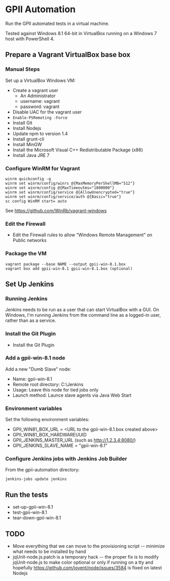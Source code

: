 GPII Automation
===============

Run the GPII automated tests in a virtual machine.

Tested against Windows 8.1 64-bit in VirtualBox running on a Windows 7 host with PowerShell 4.

Prepare a Vagrant VirtualBox base box
-------------------------------------

### Manual Steps

Set up a VirtualBox Windows VM:

* Create a vagrant user
  * An Administrator
  * username: vagrant
  * password: vagrant
* Disable UAC for the vagrant user
* `Enable-PSRemoting -Force`
* Install Git
* Install Nodejs
* Update npm to version 1.4
* Install grunt-cli
* Install MinGW
* Install the Microsoft Visual C++ Redistributable Package (x86)
* Install Java JRE 7

### Configure WinRM for Vagrant

```
winrm quickconfig -q
winrm set winrm/config/winrs @{MaxMemoryPerShellMB="512"}
winrm set winrm/config @{MaxTimeoutms="1800000"}
winrm set winrm/config/service @{AllowUnencrypted="true"}
winrm set winrm/config/service/auth @{Basic="true"}
sc config WinRM start= auto
```

See https://github.com/WinRb/vagrant-windows

### Edit the Firewall

* Edit the Firewall rules to allow "Windows Remote Management" on Public networks

### Package the VM

```
vagrant package --base NAME --output gpii-win-8.1.box
vagrant box add gpii-win-8.1 gpii-win-8.1.box (optional)
```

Set Up Jenkins
--------------

### Running Jenkins

Jenkins needs to be run as a user that can start VirtualBox with a GUI. On Windows, I'm running Jenkins from the command line as a logged-in user, rather than as a service.

### Install the Git Plugin

* Install the Git Plugin

### Add a gpii-win-8.1 node

Add a new "Dumb Slave" node:

* Name: gpii-win-8.1
* Remote root directory: C:\Jenkins
* Usage: Leave this node for tied jobs only
* Launch method: Launce slave agents via Java Web Start

### Environment variables

Set the following environment variables:

* GPII_WIN81_BOX_URL = \<URL to the gpii-win-8.1.box created above\>
* GPII_WIN81_BOX_HARDWAREUUID
* GPII_JENKINS_MASTER_URL (such as http://1.2.3.4:8080/)
* GPII_JENKINS_SLAVE_NAME = "gpii-win-8.1"

### Configure Jenkins jobs with Jenkins Job Builder

From the gpii-automation directory:

```
jenkins-jobs update jenkins
```

Run the tests
-------------

* set-up-gpii-win-8.1
* test-gpii-win-8.1
* tear-down-gpii-win-8.1

TODO
----

* Move everything that we can move to the provisioning script -- minimize what needs to be installed by hand
* jqUnit-node.js.patch is a temporary hack -- the proper fix is to modify jqUnit-node.js to make color optional or only if running on a tty and hopefully https://github.com/joyent/node/issues/3584 is fixed on latest Nodejs

